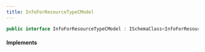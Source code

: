 ```yaml
---
title: InfoForResourceTypeCModel
---
```


```csharp
public interface InfoForResourceTypeCModel : ISchemaClass<InfoForResourceTypeCModel>, ISchemaField, ISchemaClass, INativeHandle
```

#### Implements

